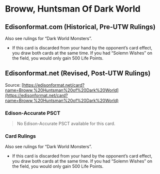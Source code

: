 # Broww, Huntsman Of Dark World

## Edisonformat.com (Historical, Pre-UTW Rulings)

Also see rulings for “Dark World Monsters”.

*   If this card is discarded from your hand by the opponent’s card effect, you draw both cards at the same time. If you had “Solemn Wishes” on the field, you would only gain 500 Life Points.

## Edisonformat.net (Revised, Post-UTW Rulings)

Source: [https://edisonformat.net/card?name=Broww,%20Huntsman%20of%20Dark%20World](https://edisonformat.net/card?name=Broww,%20Huntsman%20of%20Dark%20World)

### Edison-Accurate PSCT

> No Edison-Accurate PSCT available for this card.

### Card Rulings

Also see rulings for “Dark World Monsters”.
*   If this card is discarded from your hand by the opponent’s card effect, you draw both cards at the same time. If you had “Solemn Wishes” on the field, you would only gain 500 Life Points.
            